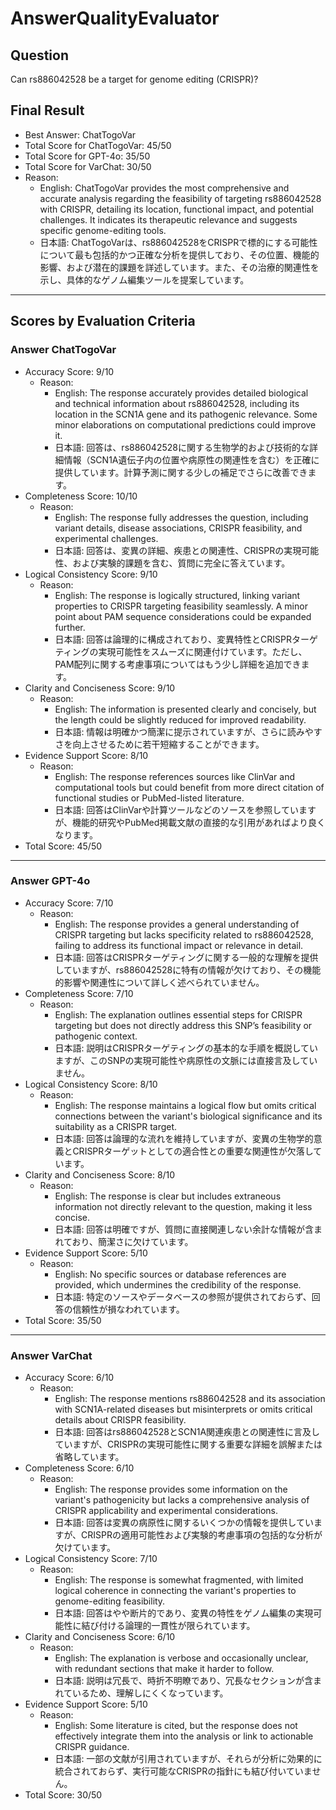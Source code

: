 # AnswerQualityEvaluator

## Question

Can rs886042528 be a target for genome editing (CRISPR)?

## Final Result

- Best Answer: ChatTogoVar
- Total Score for ChatTogoVar: 45/50
- Total Score for GPT-4o: 35/50
- Total Score for VarChat: 30/50
- Reason:
  - English: ChatTogoVar provides the most comprehensive and accurate analysis regarding the feasibility of targeting rs886042528 with CRISPR, detailing its location, functional impact, and potential challenges. It indicates its therapeutic relevance and suggests specific genome-editing tools.
  - 日本語: ChatTogoVarは、rs886042528をCRISPRで標的にする可能性について最も包括的かつ正確な分析を提供しており、その位置、機能的影響、および潜在的課題を詳述しています。また、その治療的関連性を示し、具体的なゲノム編集ツールを提案しています。

---

## Scores by Evaluation Criteria

### Answer ChatTogoVar
- Accuracy Score: 9/10
  - Reason: 
    - English: The response accurately provides detailed biological and technical information about rs886042528, including its location in the SCN1A gene and its pathogenic relevance. Some minor elaborations on computational predictions could improve it.
    - 日本語: 回答は、rs886042528に関する生物学的および技術的な詳細情報（SCN1A遺伝子内の位置や病原性の関連性を含む）を正確に提供しています。計算予測に関する少しの補足でさらに改善できます。
- Completeness Score: 10/10
  - Reason: 
    - English: The response fully addresses the question, including variant details, disease associations, CRISPR feasibility, and experimental challenges.
    - 日本語: 回答は、変異の詳細、疾患との関連性、CRISPRの実現可能性、および実験的課題を含む、質問に完全に答えています。
- Logical Consistency Score: 9/10
  - Reason: 
    - English: The response is logically structured, linking variant properties to CRISPR targeting feasibility seamlessly. A minor point about PAM sequence considerations could be expanded further.
    - 日本語: 回答は論理的に構成されており、変異特性とCRISPRターゲティングの実現可能性をスムーズに関連付けています。ただし、PAM配列に関する考慮事項についてはもう少し詳細を追加できます。
- Clarity and Conciseness Score: 9/10
  - Reason: 
    - English: The information is presented clearly and concisely, but the length could be slightly reduced for improved readability.
    - 日本語: 情報は明確かつ簡潔に提示されていますが、さらに読みやすさを向上させるために若干短縮することができます。
- Evidence Support Score: 8/10
  - Reason: 
    - English: The response references sources like ClinVar and computational tools but could benefit from more direct citation of functional studies or PubMed-listed literature.
    - 日本語: 回答はClinVarや計算ツールなどのソースを参照していますが、機能的研究やPubMed掲載文献の直接的な引用があればより良くなります。
- Total Score: 45/50

---

### Answer GPT-4o
- Accuracy Score: 7/10
  - Reason: 
    - English: The response provides a general understanding of CRISPR targeting but lacks specificity related to rs886042528, failing to address its functional impact or relevance in detail.
    - 日本語: 回答はCRISPRターゲティングに関する一般的な理解を提供していますが、rs886042528に特有の情報が欠けており、その機能的影響や関連性について詳しく述べられていません。
- Completeness Score: 7/10
  - Reason: 
    - English: The explanation outlines essential steps for CRISPR targeting but does not directly address this SNP’s feasibility or pathogenic context.
    - 日本語: 説明はCRISPRターゲティングの基本的な手順を概説していますが、このSNPの実現可能性や病原性の文脈には直接言及していません。
- Logical Consistency Score: 8/10
  - Reason: 
    - English: The response maintains a logical flow but omits critical connections between the variant's biological significance and its suitability as a CRISPR target.
    - 日本語: 回答は論理的な流れを維持していますが、変異の生物学的意義とCRISPRターゲットとしての適合性との重要な関連性が欠落しています。
- Clarity and Conciseness Score: 8/10
  - Reason: 
    - English: The response is clear but includes extraneous information not directly relevant to the question, making it less concise.
    - 日本語: 回答は明確ですが、質問に直接関連しない余計な情報が含まれており、簡潔さに欠けています。
- Evidence Support Score: 5/10
  - Reason: 
    - English: No specific sources or database references are provided, which undermines the credibility of the response.
    - 日本語: 特定のソースやデータベースの参照が提供されておらず、回答の信頼性が損なわれています。
- Total Score: 35/50

---

### Answer VarChat
- Accuracy Score: 6/10
  - Reason: 
    - English: The response mentions rs886042528 and its association with SCN1A-related diseases but misinterprets or omits critical details about CRISPR feasibility.
    - 日本語: 回答はrs886042528とSCN1A関連疾患との関連性に言及していますが、CRISPRの実現可能性に関する重要な詳細を誤解または省略しています。
- Completeness Score: 6/10
  - Reason: 
    - English: The response provides some information on the variant's pathogenicity but lacks a comprehensive analysis of CRISPR applicability and experimental considerations.
    - 日本語: 回答は変異の病原性に関するいくつかの情報を提供していますが、CRISPRの適用可能性および実験的考慮事項の包括的な分析が欠けています。
- Logical Consistency Score: 7/10
  - Reason: 
    - English: The response is somewhat fragmented, with limited logical coherence in connecting the variant's properties to genome-editing feasibility.
    - 日本語: 回答はやや断片的であり、変異の特性をゲノム編集の実現可能性に結び付ける論理的一貫性が限られています。
- Clarity and Conciseness Score: 6/10
  - Reason: 
    - English: The explanation is verbose and occasionally unclear, with redundant sections that make it harder to follow.
    - 日本語: 説明は冗長で、時折不明瞭であり、冗長なセクションが含まれているため、理解しにくくなっています。
- Evidence Support Score: 5/10
  - Reason: 
    - English: Some literature is cited, but the response does not effectively integrate them into the analysis or link to actionable CRISPR guidance.
    - 日本語: 一部の文献が引用されていますが、それらが分析に効果的に統合されておらず、実行可能なCRISPRの指針にも結び付いていません。
- Total Score: 30/50